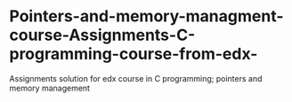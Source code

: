 # Pointers-and-memory-managment-course-Assignments-C-programming-course-from-edx-
Assignments solution for edx course in C programming; pointers and memory management
